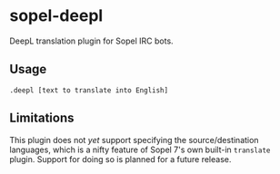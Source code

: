 # sopel-deepl

DeepL translation plugin for Sopel IRC bots.

## Usage

```
.deepl [text to translate into English]
```

## Limitations

This plugin does not *yet* support specifying the source/destination
languages, which is a nifty feature of Sopel 7's own built-in `translate`
plugin. Support for doing so is planned for a future release.

